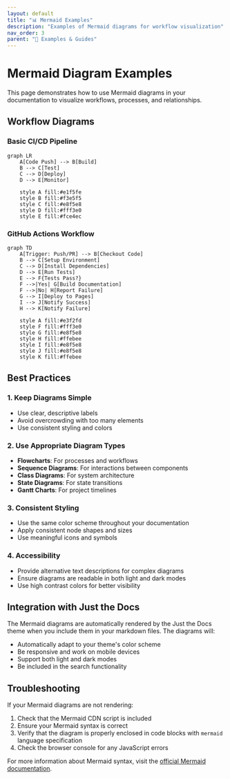 ```yaml
---
layout: default
title: "📊 Mermaid Examples"
description: "Examples of Mermaid diagrams for workflow visualization"
nav_order: 3
parent: "📖 Examples & Guides"
---
```


# Mermaid Diagram Examples

This page demonstrates how to use Mermaid diagrams in your documentation to visualize workflows, processes, and relationships.

## Workflow Diagrams

### Basic CI/CD Pipeline

```mermaid
graph LR
    A[Code Push] --> B[Build]
    B --> C[Test]
    C --> D[Deploy]
    D --> E[Monitor]
    
    style A fill:#e1f5fe
    style B fill:#f3e5f5
    style C fill:#e8f5e8
    style D fill:#fff3e0
    style E fill:#fce4ec
```

### GitHub Actions Workflow

```mermaid
graph TD
    A[Trigger: Push/PR] --> B[Checkout Code]
    B --> C[Setup Environment]
    C --> D[Install Dependencies]
    D --> E[Run Tests]
    E --> F{Tests Pass?}
    F -->|Yes| G[Build Documentation]
    F -->|No| H[Report Failure]
    G --> I[Deploy to Pages]
    I --> J[Notify Success]
    H --> K[Notify Failure]
    
    style A fill:#e3f2fd
    style F fill:#fff3e0
    style G fill:#e8f5e8
    style H fill:#ffebee
    style I fill:#e8f5e8
    style J fill:#e8f5e8
    style K fill:#ffebee
```

## Best Practices

### 1. Keep Diagrams Simple
- Use clear, descriptive labels
- Avoid overcrowding with too many elements
- Use consistent styling and colors

### 2. Use Appropriate Diagram Types
- **Flowcharts**: For processes and workflows
- **Sequence Diagrams**: For interactions between components
- **Class Diagrams**: For system architecture
- **State Diagrams**: For state transitions
- **Gantt Charts**: For project timelines

### 3. Consistent Styling
- Use the same color scheme throughout your documentation
- Apply consistent node shapes and sizes
- Use meaningful icons and symbols

### 4. Accessibility
- Provide alternative text descriptions for complex diagrams
- Ensure diagrams are readable in both light and dark modes
- Use high contrast colors for better visibility

## Integration with Just the Docs

The Mermaid diagrams are automatically rendered by the Just the Docs theme when you include them in your markdown files. The diagrams will:

- Automatically adapt to your theme's color scheme
- Be responsive and work on mobile devices
- Support both light and dark modes
- Be included in the search functionality

## Troubleshooting

If your Mermaid diagrams are not rendering:

1. Check that the Mermaid CDN script is included
2. Ensure your Mermaid syntax is correct
3. Verify that the diagram is properly enclosed in code blocks with `mermaid` language specification
4. Check the browser console for any JavaScript errors

For more information about Mermaid syntax, visit the [official Mermaid documentation](https://mermaid-js.github.io/mermaid/).

<script src="https://cdn.jsdelivr.net/npm/mermaid@10.6.1/dist/mermaid.min.js"></script>
<script>
  mermaid.initialize({ startOnLoad: true });
</script>
